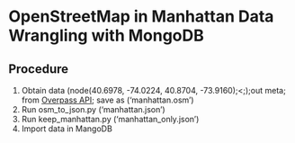 # OpenStreetMap in Manhattan Data Wrangling with MongoDB

## Procedure
1)	Obtain data (node(40.6978, -74.0224, 40.8704, -73.9160);<;);out meta; from [Overpass API](http://overpass-api.de/query_form.html); save as (‘manhattan.osm’)
2)	Run osm_to_json.py (‘manhattan.json’)
3)	Run keep_manhattan.py (‘manhattan_only.json’)
4)	Import data in MangoDB

